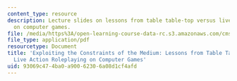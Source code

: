 ```yaml
---
content_type: resource
description: Lecture slides on lessons from table table-top versus live action roleplaying
  on computer games.
file: /media/https%3A/open-learning-course-data-rc.s3.amazonaws.com/cms-608-game-design-spring-2008/93069c474ba0a90062306a08d1cf4afd_MITCMS_608s08_lec34.pdf
file_type: application/pdf
resourcetype: Document
title: 'Exploiting the Constraints of the Medium: Lessons from Table Table-top vs.
  Live Action Roleplaying on Computer Games'
uid: 93069c47-4ba0-a900-6230-6a08d1cf4afd
---
```

